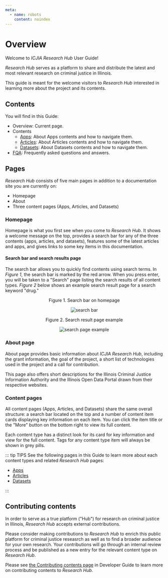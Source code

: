 ```yaml
---
meta:
  - name: robots
    content: noindex
---
```


# Overview

Welcome to _ICJIA Research Hub_ User Guide!

_Research Hub_ serves as a platform to share and distribute the latest and most relevant research on criminal justice in Illinois.

This guide is meant for the welcome visitors to _Research Hub_ interested in learning more about the project and its contents.

## Contents

You will find in this Guide:

- Overview: Current page.
- Contents
  - [Apps](apps.md): About Apps contents and how to navigate them.
  - [Articles](articles.md): About Articles contents and how to navigate them.
  - [Datasets](datasets.md): About Datasets contents and how to navigate them.
- [FQA](fqa.md): Frequently asked questions and answers.

## Pages

_Research Hub_ consists of five main pages in addition to a documentation site you are currently on:

- Homepage
- About
- Three content pages (Apps, Articles, and Datasets)

### Homepage

Homepage is what you first see when you come to _Research Hub_. It shows a welcome message on the top, provides a search bar for any of the three contents (apps, articles, and datasets), features some of the latest articles and apps, and gives links to some key items in this documentation.

#### Search bar and search results page

The search bar allows you to quickly find contents using search terms. In _Figure 1_, the search bar is marked by the red arrow. When you press enter, you will be taken to a "Search" page listing the search results of all content types. _Figure 2_ below shows an example search result page for a search keyword "drug."

<div style="text-align:center">
<span class="fig-title">Figure 1. Search bar on homepage</span>

![search bar](/docs/assets/img/search-bar.png)

</div>

<div style="text-align:center">
<span class="fig-title">Figure 2. Search result page example</span>

![search page example](/docs/assets/img/search-page.png)

</div>

### About page

About page provides basic information about _ICJIA Research Hub_, including the grant information, the goal of the project, a short list of technologies used in the project and a call for contribution.

This page also offers short descriptions for the Illinois Criminal Justice Information Authority and the Illinois Open Data Portal drawn from their respective websites.

### Content pages

All content pages (Apps, Articles, and Datasets) share the same overall structure: a search bar located on the top and a number of content item cards displaying key information on each item. You can click the item title or the "More" button on the bottom right to view its full content.

Each content type has a distinct look for its card for key information and view for the full content. Tags for any content type item will always be shown in grey pills.

::: tip TIPS
See the following pages in this Guide to learn more about each content types and related _Research Hub_ pages:

- [Apps](apps.md)
- [Articles](articles.md)
- [Datasets](datasets.md)

:::

## Contributing contents

In order to serve as a true platform ("Hub") for research on criminal justice in Illinois, _Research Hub_ accepts external contributions.

Please consider making contributions to _Research Hub_ to enrich this public platform for criminal justice reseasrch as well as to find a broader audience for your own research. Your contributions will go through an internal review process and be published as a new entry for the relevant content type on _Research Hub_.

Please see [the Contributing contents page](../dev-guide/contributing/contents.md) in Developer Guide to learn more on contributing contents to _Research Hub_.
